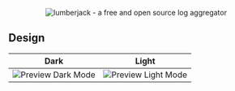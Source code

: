 <p align="center">
  <img alt="lumberjack - a free and open source log aggregator" src="https://github.com/codewithkyle/lumberjack/assets/15202776/038998b3-183b-43db-98fb-bd6ec4e02f18">
</p>

## Design

| Dark | Light |
| - | - |
| ![Preview Dark Mode](https://github.com/codewithkyle/lumberjack/assets/15202776/5cac38c7-a36f-40e6-94af-360e20d35bc8) | ![Preview Light Mode](https://github.com/codewithkyle/lumberjack/assets/15202776/2ae9cbc5-8bc3-4aec-8ec8-796a2bf745f4) |
